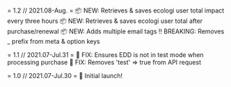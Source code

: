 = 1.2 // 2021.08-Aug. =
📦 NEW: Retrieves & saves ecologi user total impact every three hours
📦 NEW: Retrieves & saves ecologi user total after purchase/renewal
📦 NEW: Adds multiple email tags
‼️ BREAKING: Removes _ prefix from meta & option keys

= 1.1 // 2021.07-Jul.31 =
🐛 FIX: Ensures EDD is not in test mode when processing purchase
🐛 FIX: Removes 'test' => true from API request

= 1.0 // 2021.07-Jul.30 =
🚀 Initial launch!

